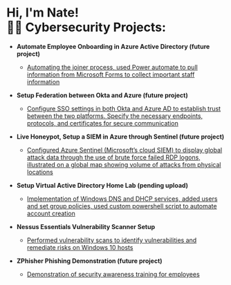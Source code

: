 <h1>Hi, I'm Nate! <br/><a 


<h2>👨‍💻 Cybersecurity Projects:</h2>

- <b>Automate Employee Onboarding in Azure Active Directory (future project) </b>
  - [Automating the joiner process, used Power automate to pull information from Microsoft Forms to collect important staff information](https://www.youtube.com/watch?v=dkhlwMFmEmM)
- <b>Setup Federation between Okta and Azure (future project) </b>
  - [Configure SSO settings in both Okta and Azure AD to establish trust between the two platforms. Specify the necessary endpoints, protocols, and certificates for secure communication](https://www.youtube.com/watch?v=dkhlwMFmEmM)
- <b>Live Honeypot, Setup a SIEM in Azure through Sentinel (future project) </b>
  - [Configured Azure Sentinel (Microsoft’s cloud SIEM) to display global attack data through the use of brute force failed RDP logons, illustrated on a global map showing volume of attacks from physical locations](https://www.youtube.com/watch?v=dkhlwMFmEmM)
- <b>Setup Virtual Active Directory Home Lab (pending upload) </b>
  - [Implementation of Windows DNS and DHCP services, added users and set group policies, used custom powershell script to automate account creation](https://www.youtube.com/watch?v=dkhlwMFmEmM) <b><i></b></i>
- <b>Nessus Essentials Vulnerability Scanner Setup</b>
  - [Performed vulnerability scans to identify vulnerabilities and remediate risks on Windows 10 hosts](https://www.youtube.com/watch?v=dkhlwMFmEmM)




- <b>ZPhisher Phishing Demonstration (future project)</b>
  - [Demonstration of security awareness training for employees](https://www.youtube.com/watch?v=dkhlwMFmEmM)



 

<!--
**joshmadakor1/joshmadakor1** is a ✨ _special_ ✨ repository because its `README.md` (this file) appears on your GitHub profile.

Here are some ideas to get you started:

- 🔭 I’m currently working on ...
- 🌱 I’m currently learning ...
- 👯 I’m looking to collaborate on ...
- 🤔 I’m looking for help with ...
- 💬 Ask me about ...
- 📫 How to reach me: ...
- 😄 Pronouns: ...
- ⚡ Fun fact: ...
-->
